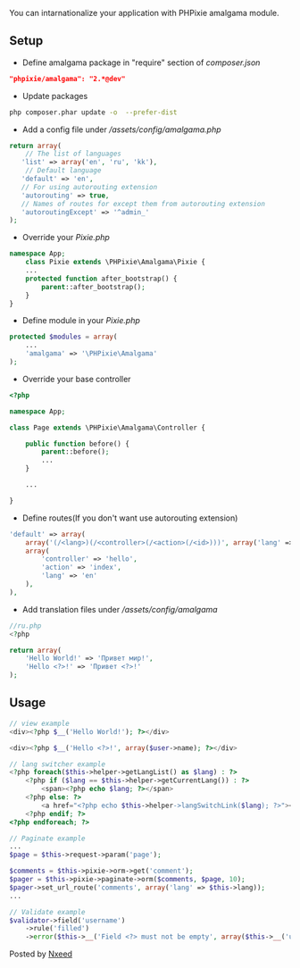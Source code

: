 You can intarnationalize your application with PHPixie amalgama module.

Setup
--------------------
* Define amalgama package in "require" section of *composer.json*

``` json
"phpixie/amalgama": "2.*@dev"
```

* Update packages

``` bash
php composer.phar update -o  --prefer-dist
```

* Add a config file under */assets/config/amalgama.php*

``` php
return array(
    // The list of languages
   'list' => array('en', 'ru', 'kk'),
    // Default language
   'default' => 'en',
   // For using autorouting extension
   'autorouting' => true,
   // Names of routes for except them from autorouting extension
   'autoroutingExcept' => '^admin_'
);
```

* Override your *Pixie.php*

``` php
namespace App;
    class Pixie extends \PHPixie\Amalgama\Pixie {
    ...
    protected function after_bootstrap() {
        parent::after_bootstrap();
    }
}
```

* Define module in your *Pixie.php*

``` php
protected $modules = array(
    ...
    'amalgama' => '\PHPixie\Amalgama'
);
```

* Override your base controller

``` php
<?php

namespace App;

class Page extends \PHPixie\Amalgama\Controller {

    public function before() {
        parent::before();
        ...
    }

    ...

}
```

* Define routes(If you don't want use autorouting extension)

``` php
'default' => array(
    array('(/<lang>)(/<controller>(/<action>(/<id>)))', array('lang' => '(en|ru)')
    array(
        'controller' => 'hello',
        'action' => 'index',
        'lang' => 'en'
    ),
),
```

* Add translation files under */assets/config/amalgama*

``` php
//ru.php
<?php

return array(
    'Hello World!' => 'Привет мир!',
    'Hello <?>!' => 'Привет <?>!'
);
```

Usage
--------------------

``` php
// view example
<div><?php $__('Hello World!'); ?></div>

<div><?php $__('Hello <?>!', array($user->name); ?></div>
```

``` php
// lang switcher example
<?php foreach($this->helper->getLangList() as $lang) : ?>
    <?php if ($lang == $this->helper->getCurrentLang()) : ?>
        <span><?php echo $lang; ?></span>
    <?php else: ?>
        <a href="<?php echo $this->helper->langSwitchLink($lang); ?>"><?php echo $lang; ?></a>
    <?php endif; ?>
<?php endforeach; ?>
```

``` php
// Paginate example
...
$page = $this->request->param('page');

$comments = $this->pixie->orm->get('comment');
$pager = $this->pixie->paginate->orm($comments, $page, 10);
$pager->set_url_route('comments', array('lang' => $this->lang));
...
```

``` php
// Validate example
$validator->field('username')
    ->rule('filled')
    ->error($this->__('Field <?> must not be empty', array($this->__('username'))));
```

Posted by [Nxeed](https://github.com/nxeed)
